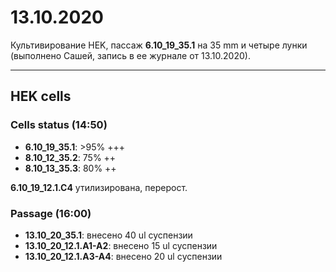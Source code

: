 13.10.2020
=========

Культивирование HEK, пассаж **6.10_19_35.1** на 35 mm и четыре лунки (выполнено Сашей, запись в ее журнале от 13.10.2020).

---

## HEK cells
### Cells status (14:50)
- **6.10_19_35.1**: >95% +++
- **8.10_12_35.2**: 75% ++
- **8.10_13_35.3**: 80% ++

**6.10_19_12.1.C4** утилизирована, перерост.

### Passage (16:00)
- **13.10_20_35.1**: внесено 40 ul суспензии
- **13.10_20_12.1.A1-A2**: внесено 15 ul суспензии
- **13.10_20_12.1.A3-A4**: внесено 20 ul cуспензии